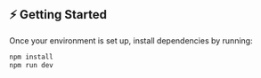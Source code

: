 ## ⚡ Getting Started

Once your environment is set up, install dependencies by running:

```sh
npm install
npm run dev
```